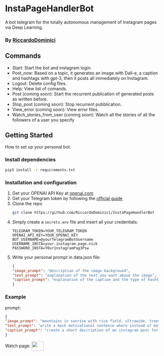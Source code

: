 # InstaPageHandlerBot
A bot telegram for the totally autonomous management of Instagram pages via Deep Learning.

### By [RiccardoDominici](https://github.com/RiccardoDominici)

## Commands
* Start: Start the bot and instagram login.
* Post_now: Based on a topic, it generates an image with Dall-e, a caption and hashtags with gpt-3, then it posts all immediately on Instagram. 
* Logout: Delete config files. 
* Help: View list of comands.
* Post (coming soon): Start the recurrent publication of generated posts as written before.
* Stop_post (coming soon): Stop recurrent pubblication.
* View_error (coming soon): View error files.
* Watch_stories_from_user (coming soon): Watch all the stories of all the followers of a user you specify

## Getting Started
How to set up your personal bot.

### Install dependencies
```sh
pip3 install -r requirements.txt
```

### Installation and configuration
1. Get your OPENAI API Key at [openai.com](https://platform.openai.com/overview)
2. Get your Telegram token by following the [official guide](https://core.telegram.org/bots#how-do-i-create-a-bot)
3. Clone the repo
   ```sh
   git clone https://github.com/RiccardoDominici/InstaPageHandlerBot
   ```
4. Simply create a ``` secrets.env ``` file and insert all your credentials:
    ```
    TELEGRAM_TOKEN=YOUR_TELEGRAM_TOKEN
    OPENAI_API_KEY=YOUR_OPENAI_KEY
    BOT_USERNAME=@yourTelegramBotUsername
    USERNAME_INSTA=your.instagram.page.nick
    PASSWORD_INSTA=Y0ur1nstagramPag3Psw
    ```
5. Write your personal prompt in data.json file:
   ```json
   {
   "image_prompt": "description of the image background",
   "text_prompt": "explanation of the text you want above the image",
   "caption_prompt": "explanation of the caption and the type of hashtags you want"
   }

   ```
   

### Example
   prompt:
   ```json
   {
   "image_prompt": "mountains in sunrise with rice field, ultrawide, trees, river, and a road, oil painting style",
   "text_prompt": "write a mock motivational sentence where instead of motivating you jokingly insult your readers. do not use punctuation",
   "caption_prompt": "create a short description of an instagram post for a motivational page, add hashtags"
   }
   ```
   <p align="center">
   
   Watch page: <a href="https://instagram.com/4u.word" target="blank"><img align="center" src="https://raw.githubusercontent.com/rahuldkjain/github-profile-readme-generator/master/src/images/icons/Social/instagram.svg" height="30" width="40" />
   </a>
    </p>
